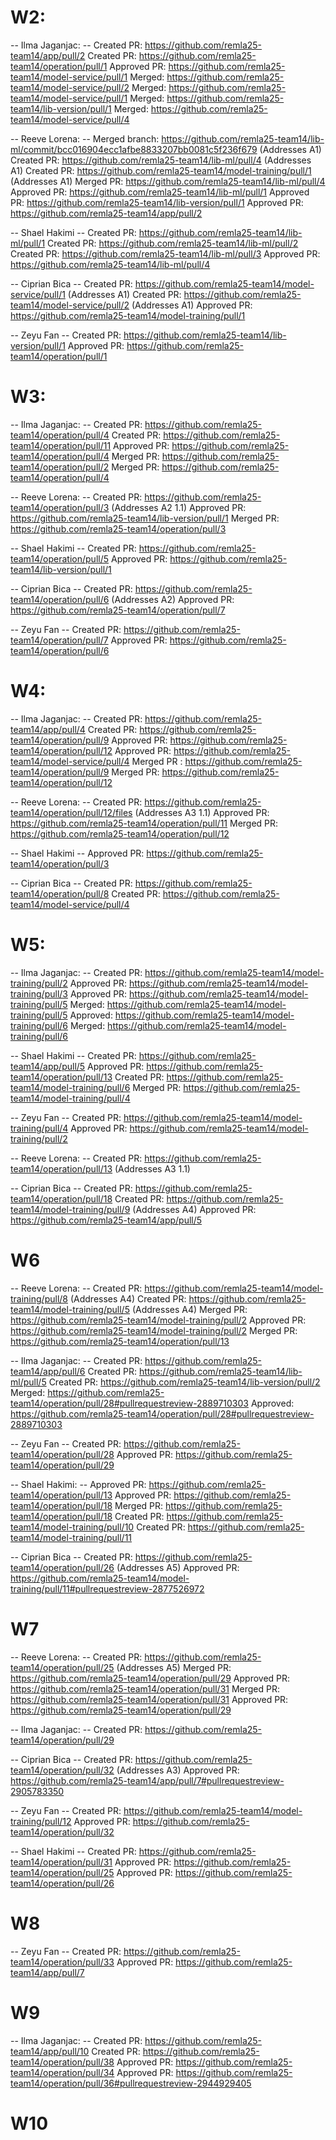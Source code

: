 # W2:
-- Ilma Jaganjac: --
Created PR: https://github.com/remla25-team14/app/pull/2
Created PR: https://github.com/remla25-team14/operation/pull/1
Approved PR: https://github.com/remla25-team14/model-service/pull/1
Merged: https://github.com/remla25-team14/model-service/pull/2
Merged: https://github.com/remla25-team14/model-service/pull/1
Merged: https://github.com/remla25-team14/lib-version/pull/1
Merged: https://github.com/remla25-team14/model-service/pull/4

-- Reeve Lorena: --
Merged branch: https://github.com/remla25-team14/lib-ml/commit/bcc016904ecc1afbe8833207bb0081c5f236f679 (Addresses A1)
Created PR: https://github.com/remla25-team14/lib-ml/pull/4 (Addresses A1)
Created PR: https://github.com/remla25-team14/model-training/pull/1 (Addresses A1)
Merged PR: https://github.com/remla25-team14/lib-ml/pull/4 
Approved PR: https://github.com/remla25-team14/lib-ml/pull/1
Approved PR: https://github.com/remla25-team14/lib-version/pull/1
Approved PR: https://github.com/remla25-team14/app/pull/2

-- Shael Hakimi --
Created PR: https://github.com/remla25-team14/lib-ml/pull/1
Created PR: https://github.com/remla25-team14/lib-ml/pull/2
Created PR: https://github.com/remla25-team14/lib-ml/pull/3
Approved PR: https://github.com/remla25-team14/lib-ml/pull/4

-- Ciprian Bica --
Created PR: https://github.com/remla25-team14/model-service/pull/1 (Addresses A1)
Created PR: https://github.com/remla25-team14/model-service/pull/2 (Addresses A1)
Approved PR: https://github.com/remla25-team14/model-training/pull/1

-- Zeyu Fan --
Created PR: https://github.com/remla25-team14/lib-version/pull/1
Approved PR: https://github.com/remla25-team14/operation/pull/1

# W3:
-- Ilma Jaganjac: --
Created PR: https://github.com/remla25-team14/operation/pull/4
Created PR: https://github.com/remla25-team14/operation/pull/11
Approved PR: https://github.com/remla25-team14/operation/pull/4
Merged PR: https://github.com/remla25-team14/operation/pull/2
Merged PR: https://github.com/remla25-team14/operation/pull/4

-- Reeve Lorena: --
Created PR: https://github.com/remla25-team14/operation/pull/3 (Addresses A2 1.1)
Approved PR: https://github.com/remla25-team14/lib-version/pull/1
Merged PR: https://github.com/remla25-team14/operation/pull/3 


-- Shael Hakimi --
Created PR: https://github.com/remla25-team14/operation/pull/5
Approved PR: https://github.com/remla25-team14/lib-version/pull/1

-- Ciprian Bica --
Created PR: https://github.com/remla25-team14/operation/pull/6 (Addresses A2)
Approved PR: https://github.com/remla25-team14/operation/pull/7

-- Zeyu Fan --
Created PR: https://github.com/remla25-team14/operation/pull/7
Approved PR: https://github.com/remla25-team14/operation/pull/6

# W4:
-- Ilma Jaganjac: --
Created PR: https://github.com/remla25-team14/app/pull/4
Created PR: https://github.com/remla25-team14/operation/pull/9
Approved PR: https://github.com/remla25-team14/operation/pull/12
Approved PR: https://github.com/remla25-team14/model-service/pull/4
Merged PR : https://github.com/remla25-team14/operation/pull/9
Merged PR: https://github.com/remla25-team14/operation/pull/12

-- Reeve Lorena: --
Created PR: https://github.com/remla25-team14/operation/pull/12/files (Addresses A3 1.1)
Approved PR: https://github.com/remla25-team14/operation/pull/11
Merged PR: https://github.com/remla25-team14/operation/pull/12

-- Shael Hakimi --
Approved PR: https://github.com/remla25-team14/operation/pull/3

-- Ciprian Bica --
Created PR: https://github.com/remla25-team14/operation/pull/8 
Created PR: https://github.com/remla25-team14/model-service/pull/4

# W5:
-- Ilma Jaganjac: --
Created PR: https://github.com/remla25-team14/model-training/pull/2
Approved PR: https://github.com/remla25-team14/model-training/pull/3
Approved PR: https://github.com/remla25-team14/model-training/pull/5
Merged: https://github.com/remla25-team14/model-training/pull/5
Approved: https://github.com/remla25-team14/model-training/pull/6
Merged: https://github.com/remla25-team14/model-training/pull/6

-- Shael Hakimi --
Created PR: https://github.com/remla25-team14/app/pull/5
Approved PR: https://github.com/remla25-team14/operation/pull/13
Created PR: https://github.com/remla25-team14/model-training/pull/6
Merged PR: https://github.com/remla25-team14/model-training/pull/4

-- Zeyu Fan --
Created PR: https://github.com/remla25-team14/model-training/pull/4
Approved PR: https://github.com/remla25-team14/model-training/pull/2

-- Reeve Lorena: --
Created PR: https://github.com/remla25-team14/operation/pull/13 (Addresses A3 1.1)

-- Ciprian Bica --
Created PR: https://github.com/remla25-team14/operation/pull/18
Created PR: https://github.com/remla25-team14/model-training/pull/9 (Addresses A4)
Approved PR: https://github.com/remla25-team14/app/pull/5 

# W6
-- Reeve Lorena: --
Created PR: https://github.com/remla25-team14/model-training/pull/8 (Addresses A4)
Created PR: https://github.com/remla25-team14/model-training/pull/5 (Addresses A4)
Merged PR: https://github.com/remla25-team14/model-training/pull/2
Approved PR: https://github.com/remla25-team14/model-training/pull/2
Merged PR: https://github.com/remla25-team14/operation/pull/13

-- Ilma Jaganjac: --
Created PR: https://github.com/remla25-team14/app/pull/6
Created PR: https://github.com/remla25-team14/lib-ml/pull/5
Created PR: https://github.com/remla25-team14/lib-version/pull/2
Merged: https://github.com/remla25-team14/operation/pull/28#pullrequestreview-2889710303
Approved: https://github.com/remla25-team14/operation/pull/28#pullrequestreview-2889710303

-- Zeyu Fan --
Created PR: https://github.com/remla25-team14/operation/pull/28
Approved PR: https://github.com/remla25-team14/operation/pull/29

-- Shael Hakimi: --
Approved PR: https://github.com/remla25-team14/operation/pull/13
Approved PR: https://github.com/remla25-team14/operation/pull/18
Merged PR: https://github.com/remla25-team14/operation/pull/18
Created PR: https://github.com/remla25-team14/model-training/pull/10
Created PR: https://github.com/remla25-team14/model-training/pull/11

-- Ciprian Bica --
Created PR: https://github.com/remla25-team14/operation/pull/26 (Addresses A5)
Approved PR: https://github.com/remla25-team14/model-training/pull/11#pullrequestreview-2877526972

# W7

-- Reeve Lorena: --
Created PR: https://github.com/remla25-team14/operation/pull/25 (Addresses A5)
Merged PR: https://github.com/remla25-team14/operation/pull/29
Approved PR: https://github.com/remla25-team14/operation/pull/31
Merged PR: https://github.com/remla25-team14/operation/pull/31
Approved PR: https://github.com/remla25-team14/operation/pull/29

-- Ilma Jaganjac: --
Created PR: https://github.com/remla25-team14/operation/pull/29

-- Ciprian Bica --
Created PR: https://github.com/remla25-team14/operation/pull/32 (Addresses A3)
Approved PR: https://github.com/remla25-team14/app/pull/7#pullrequestreview-2905783350

-- Zeyu Fan --
Created PR: https://github.com/remla25-team14/model-training/pull/12
Approved PR: https://github.com/remla25-team14/operation/pull/32

-- Shael Hakimi --
Created PR: https://github.com/remla25-team14/operation/pull/31
Approved PR: https://github.com/remla25-team14/operation/pull/25
Approved PR: https://github.com/remla25-team14/operation/pull/26

# W8

-- Zeyu Fan --
Created PR: https://github.com/remla25-team14/operation/pull/33
Approved PR: https://github.com/remla25-team14/app/pull/7

# W9

-- Ilma Jaganjac: --
Created PR: https://github.com/remla25-team14/app/pull/10
Created PR: https://github.com/remla25-team14/operation/pull/38
Approved PR: https://github.com/remla25-team14/operation/pull/34
Approved PR: https://github.com/remla25-team14/operation/pull/36#pullrequestreview-2944929405

# W10

